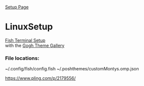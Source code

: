[Setup Page](https://Wohlgemuth-Dev.github.io/fish-posh-dotfiles/setup.html)

# LinuxSetup

[Fish Terminal Setup](https://www.pling.com/p/2179556/)  
with the [Gogh Theme Gallery](https://gogh-co.github.io/Gogh/)

### File locations: 
~/.config/fish/config.fish
~/.poshthemes/customMontys.omp.json

https://www.pling.com/p/2179556/
